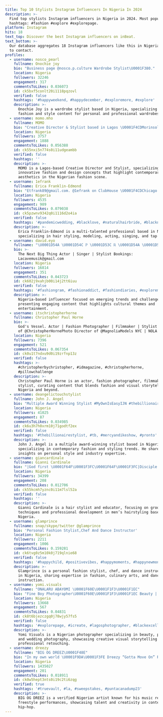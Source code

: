 ```yaml
---
title: Top 10 Stylists Instagram Influencers In Nigeria In 2024
description: >-
  Find top stylists Instagram influencers in Nigeria in 2024. Most popular
  hashtags: #fashion #explore #explorepage.
platform: Instagram
hits: 18
text_top: Discover the best Instagram influencers on inBeat.
text_bottom: >-
  Our database aggregates 18 Instagram influencers like this in Nigeria for you
  to contact.
profiles:
  - username: nosco_pearl
    fullname: Onochie joy
    bio: "Business page @nosco.p.culture Wardrobe Stylist\U0001F380."
    location: Nigeria
    followers: 32246
    engagement: 317
    commentsToLikes: 0.036073
    id: ck5bxf5conlt20i1118pqzovl
    verified: false
    hashtags: '#happyweekend, #happydecember, #exploremore, #explore'
    description: >-
      Onochie Joy is a wardrobe stylist based in Nigeria, specializing in
      fashion and style content for personal and professional wardrobes.
  - username: momo.mho
    fullname: MOMO
    bio: "Creative Director & Stylist based in Lagos \U0001F4CDMorinsola Hassan-Odukale Creative page @momo.lagos"
    location: Nigeria
    followers: 3757
    engagement: 1888
    commentsToLikes: 0.056388
    id: ck55nxi5n774s0i11udgeambb
    verified: false
    hashtags: ''
    description: >-
      MOMO is a Lagos-based Creative Director and Stylist, specializing in
      innovative fashion and design concepts that highlight contemporary
      aesthetics in the Nigerian fashion scene.
  - username: 1efrank
    fullname: Erica Franklin-Edmond
    bio: "Etfrank89@gmail.com. @1efrank on ClubHouse \U0001F4CDChicago Lily's Talent/Planet Earth-CHI \U0001F487\U0001F3FD‍♀️hair stylist \U0001F4F7Model \U0001F3ADActor \U0001F3A4Singer \U0001F45ETapdancer"
    location: Nigeria
    followers: 4535
    engagement: 989
    commentsToLikes: 0.079038
    id: ck5pzwnv9342q0i1116d2o4ia
    verified: false
    hashtags: '#pandemicwedding, #blacklove, #naturalhairbride, #blacknewlyweds'
    description: >-
      Erica Franklin-Edmond is a multi-talented professional based in Nigeria,
      specializing in hair styling, modeling, acting, singing, and tap dancing.
  - username: david.eyo
    fullname: "\U0001D54A \U0001D54C ℙ \U0001D53C ℝ \U0001D54A \U0001D54B \U0001D538 ℝ"
    bio: >-
      The Next Big Thing Actor | Singer | Stylist Bookings:
      Lacavemusik@gmail.com
    location: Nigeria
    followers: 16814
    engagement: 351
    commentsToLikes: 0.043723
    id: ck602j9xahjb00i14j2tt6iuu
    verified: false
    hashtags: '#fashiongram, #fashionaddict, #fashiondiaries, #exploremore'
    description: >-
      Nigeria-based influencer focused on emerging trends and challenges,
      presenting engaging content that highlights cultural themes and
      entertainment.
  - username: itschristopherhorne
    fullname: Christopher Paul Horne
    bio: >-
      God's Vessel. Actor | Fashion Photographer | Filmmaker | Stylist Curator
      of @ChristopherHornePhoto Director of @MagnoliaModels NYC | NOLA
    location: Nigeria
    followers: 7396
    engagement: 521
    commentsToLikes: 0.067354
    id: ck0u1t7ndxu9d0i19zrfnp13z
    verified: false
    hashtags: >-
      #christopherbychristopher, #idmagazine, #christopherhorne,
      #pillowchallenge
    description: >-
      Christopher Paul Horne is an actor, fashion photographer, filmmaker, and
      stylist, curating content that blends fashion and visual storytelling in
      Nigeria and beyond.
  - username: deangelictouchstylist
    fullname: John J. Angel
    bio: "Multiple Award Winning Stylist #MyOwnIsEasyIJN #thebillionairestylist\U0001F451"
    location: Nigeria
    followers: 41025
    engagement: 87
    commentsToLikes: 0.034985
    id: ck6u3h7h0xrm10j71godtf2ex
    verified: false
    hashtags: '#thebillionairestylist, #tb, #mercyandikeshow, #pronto'
    description: >-
      John J. Angel is a multiple award-winning stylist based in Nigeria,
      specializing in contemporary fashion and styling trends. He shares
      insights on personal style and industry expertise.
  - username: giancardinale
    fullname: Gianni Cardinale
    bio: "|God first \U0001F64F\U0001F3FC\U0001F64F\U0001F3FC|Disciple| . Hair is my passion , Stylist/Educator @menspiresalon https://menspire.co.uk/education/ukcourses/1to1/"
    location: Nigeria
    followers: 34399
    engagement: 208
    commentsToLikes: 0.012706
    id: ck55kcmh7yznc0i11m7lsl52a
    verified: false
    hashtags: ''
    description: >-
      Gianni Cardinale is a hair stylist and educator, focusing on grooming
      techniques and professional development in men’s hairstyling based in
      Nigeria.
  - username: glamprince
    fullname: snap/skype/twitter @glamprince
    bio: 'Personal Fashion Stylist,Chef And Dance Instructor'
    location: Nigeria
    followers: 2211
    engagement: 1006
    commentsToLikes: 0.159281
    id: ck6tvg0z5m10k0j719qlnie68
    verified: false
    hashtags: '#happychild, #positivevibes, #happymoments, #happynewmonth'
    description: >-
      Glamprince is a personal fashion stylist, chef, and dance instructor based
      in Nigeria, sharing expertise in fashion, culinary arts, and dance
      instruction.
  - username: yomi.visuals
    fullname: "ONALARU ABAYOMI \U0001F60E\U0001F1F3\U0001F1EC"
    bio: "Fine Boy Photographer\U0001F60E\U0001F1F3\U0001F1EC Beauty | Portrait | Retoucher Wedding page: @yv.weddings NO REFUND! Yomi Photography and Visuals art studio✨ #yomivisuals"
    location: Nigeria
    followers: 13668
    engagement: 567
    commentsToLikes: 0.04831
    id: ck8t6bjezczgq0j78wjy57fs5
    verified: false
    hashtags: '#explorepage, #icreate, #lagosphotographer, #blackexcellence'
    description: >-
      Yomi Visuals is a Nigerian photographer specializing in beauty, portrait,
      and wedding photography, showcasing creative visual storytelling through
      professional retouching.
  - username: dreezy
    fullname: "BIG OG DREEZ\U0001F48E"
    bio: "In my own world \U0001F9DA\U0001F3FE Dreezy “Gotta Move On” Remix Out Now on IG. “Blessed Freestyle” Link Below \U0001F447\U0001F3FE"
    location: Nigeria
    followers: 1435027
    engagement: 201
    commentsToLikes: 0.018911
    id: ck0w5hept3nts0i19c2ti6zqg
    verified: true
    hashtags: '#truevault, #la, #sweepstakes, #puntacanadump23'
    description: >-
      BIG OG DREEZ is a verified Nigerian artist known for his music remixes and
      freestyle performances, showcasing talent and creativity in contemporary
      hip-hop.
---
```


